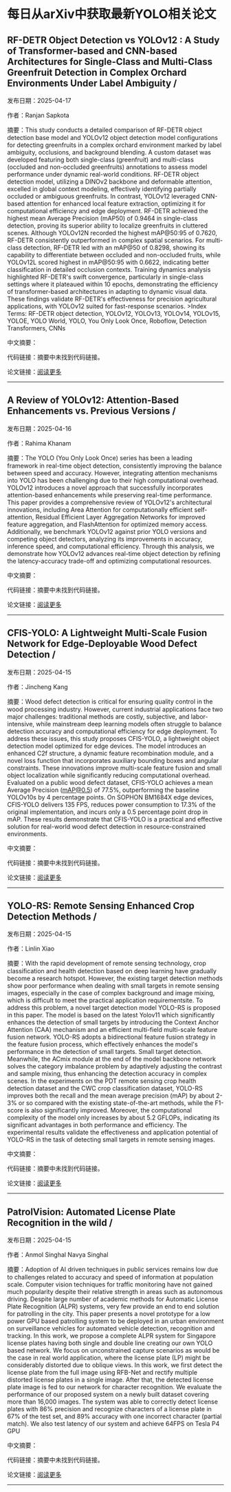 # 每日从arXiv中获取最新YOLO相关论文


## RF\-DETR Object Detection vs YOLOv12 : A Study of Transformer\-based and CNN\-based Architectures for Single\-Class and Multi\-Class Greenfruit Detection in Complex Orchard Environments Under Label Ambiguity / 

发布日期：2025-04-17

作者：Ranjan Sapkota

摘要：This study conducts a detailed comparison of RF\-DETR object detection base model and YOLOv12 object detection model configurations for detecting greenfruits in a complex orchard environment marked by label ambiguity, occlusions, and background blending. A custom dataset was developed featuring both single\-class \(greenfruit\) and multi\-class \(occluded and non\-occluded greenfruits\) annotations to assess model performance under dynamic real\-world conditions. RF\-DETR object detection model, utilizing a DINOv2 backbone and deformable attention, excelled in global context modeling, effectively identifying partially occluded or ambiguous greenfruits. In contrast, YOLOv12 leveraged CNN\-based attention for enhanced local feature extraction, optimizing it for computational efficiency and edge deployment. RF\-DETR achieved the highest mean Average Precision \(mAP50\) of 0.9464 in single\-class detection, proving its superior ability to localize greenfruits in cluttered scenes. Although YOLOv12N recorded the highest mAP@50:95 of 0.7620, RF\-DETR consistently outperformed in complex spatial scenarios. For multi\-class detection, RF\-DETR led with an mAP@50 of 0.8298, showing its capability to differentiate between occluded and non\-occluded fruits, while YOLOv12L scored highest in mAP@50:95 with 0.6622, indicating better classification in detailed occlusion contexts. Training dynamics analysis highlighted RF\-DETR's swift convergence, particularly in single\-class settings where it plateaued within 10 epochs, demonstrating the efficiency of transformer\-based architectures in adapting to dynamic visual data. These findings validate RF\-DETR's effectiveness for precision agricultural applications, with YOLOv12 suited for fast\-response scenarios. >Index Terms: RF\-DETR object detection, YOLOv12, YOLOv13, YOLOv14, YOLOv15, YOLOE, YOLO World, YOLO, You Only Look Once, Roboflow, Detection Transformers, CNNs

中文摘要：


代码链接：摘要中未找到代码链接。

论文链接：[阅读更多](http://arxiv.org/abs/2504.13099v1)

---


## A Review of YOLOv12: Attention\-Based Enhancements vs. Previous Versions / 

发布日期：2025-04-16

作者：Rahima Khanam

摘要：The YOLO \(You Only Look Once\) series has been a leading framework in real\-time object detection, consistently improving the balance between speed and accuracy. However, integrating attention mechanisms into YOLO has been challenging due to their high computational overhead. YOLOv12 introduces a novel approach that successfully incorporates attention\-based enhancements while preserving real\-time performance. This paper provides a comprehensive review of YOLOv12's architectural innovations, including Area Attention for computationally efficient self\-attention, Residual Efficient Layer Aggregation Networks for improved feature aggregation, and FlashAttention for optimized memory access. Additionally, we benchmark YOLOv12 against prior YOLO versions and competing object detectors, analyzing its improvements in accuracy, inference speed, and computational efficiency. Through this analysis, we demonstrate how YOLOv12 advances real\-time object detection by refining the latency\-accuracy trade\-off and optimizing computational resources.

中文摘要：


代码链接：摘要中未找到代码链接。

论文链接：[阅读更多](http://arxiv.org/abs/2504.11995v1)

---


## CFIS\-YOLO: A Lightweight Multi\-Scale Fusion Network for Edge\-Deployable Wood Defect Detection / 

发布日期：2025-04-15

作者：Jincheng Kang

摘要：Wood defect detection is critical for ensuring quality control in the wood processing industry. However, current industrial applications face two major challenges: traditional methods are costly, subjective, and labor\-intensive, while mainstream deep learning models often struggle to balance detection accuracy and computational efficiency for edge deployment. To address these issues, this study proposes CFIS\-YOLO, a lightweight object detection model optimized for edge devices. The model introduces an enhanced C2f structure, a dynamic feature recombination module, and a novel loss function that incorporates auxiliary bounding boxes and angular constraints. These innovations improve multi\-scale feature fusion and small object localization while significantly reducing computational overhead. Evaluated on a public wood defect dataset, CFIS\-YOLO achieves a mean Average Precision \(mAP@0.5\) of 77.5%, outperforming the baseline YOLOv10s by 4 percentage points. On SOPHON BM1684X edge devices, CFIS\-YOLO delivers 135 FPS, reduces power consumption to 17.3% of the original implementation, and incurs only a 0.5 percentage point drop in mAP. These results demonstrate that CFIS\-YOLO is a practical and effective solution for real\-world wood defect detection in resource\-constrained environments.

中文摘要：


代码链接：摘要中未找到代码链接。

论文链接：[阅读更多](http://arxiv.org/abs/2504.11305v1)

---


## YOLO\-RS: Remote Sensing Enhanced Crop Detection Methods / 

发布日期：2025-04-15

作者：Linlin Xiao

摘要：With the rapid development of remote sensing technology, crop classification and health detection based on deep learning have gradually become a research hotspot. However, the existing target detection methods show poor performance when dealing with small targets in remote sensing images, especially in the case of complex background and image mixing, which is difficult to meet the practical application requirementsite. To address this problem, a novel target detection model YOLO\-RS is proposed in this paper. The model is based on the latest Yolov11 which significantly enhances the detection of small targets by introducing the Context Anchor Attention \(CAA\) mechanism and an efficient multi\-field multi\-scale feature fusion network. YOLO\-RS adopts a bidirectional feature fusion strategy in the feature fusion process, which effectively enhances the model's performance in the detection of small targets. Small target detection. Meanwhile, the ACmix module at the end of the model backbone network solves the category imbalance problem by adaptively adjusting the contrast and sample mixing, thus enhancing the detection accuracy in complex scenes. In the experiments on the PDT remote sensing crop health detection dataset and the CWC crop classification dataset, YOLO\-RS improves both the recall and the mean average precision \(mAP\) by about 2\-3% or so compared with the existing state\-of\-the\-art methods, while the F1\-score is also significantly improved. Moreover, the computational complexity of the model only increases by about 5.2 GFLOPs, indicating its significant advantages in both performance and efficiency. The experimental results validate the effectiveness and application potential of YOLO\-RS in the task of detecting small targets in remote sensing images.

中文摘要：


代码链接：摘要中未找到代码链接。

论文链接：[阅读更多](http://arxiv.org/abs/2504.11165v1)

---


## PatrolVision: Automated License Plate Recognition in the wild / 

发布日期：2025-04-15

作者：Anmol Singhal Navya Singhal

摘要：Adoption of AI driven techniques in public services remains low due to challenges related to accuracy and speed of information at population scale. Computer vision techniques for traffic monitoring have not gained much popularity despite their relative strength in areas such as autonomous driving. Despite large number of academic methods for Automatic License Plate Recognition \(ALPR\) systems, very few provide an end to end solution for patrolling in the city. This paper presents a novel prototype for a low power GPU based patrolling system to be deployed in an urban environment on surveillance vehicles for automated vehicle detection, recognition and tracking. In this work, we propose a complete ALPR system for Singapore license plates having both single and double line creating our own YOLO based network. We focus on unconstrained capture scenarios as would be the case in real world application, where the license plate \(LP\) might be considerably distorted due to oblique views. In this work, we first detect the license plate from the full image using RFB\-Net and rectify multiple distorted license plates in a single image. After that, the detected license plate image is fed to our network for character recognition. We evaluate the performance of our proposed system on a newly built dataset covering more than 16,000 images. The system was able to correctly detect license plates with 86% precision and recognize characters of a license plate in 67% of the test set, and 89% accuracy with one incorrect character \(partial match\). We also test latency of our system and achieve 64FPS on Tesla P4 GPU

中文摘要：


代码链接：摘要中未找到代码链接。

论文链接：[阅读更多](http://arxiv.org/abs/2504.10810v1)

---

